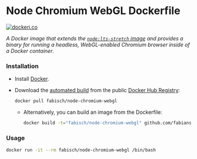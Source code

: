 # Node Chromium WebGL Dockerfile

[![dockeri.co][docker-badge-image]][docker-badge-url]


_A Docker image that extends the [`node:lts-stretch` image](https://github.com/nodejs/docker-node#nodeversion)
and provides a binary for running a headless, WebGL-enabled Chromium browser
inside of a Docker container_.

### Installation

- Install [Docker](https://www.docker.com/).

- Download the [automated build](https://registry.hub.docker.com/u/bsipple/node-chromium-webgl/) from the
public [Docker Hub Registry](https://registry.hub.docker.com/):

  ```sh
  docker pull fabisch/node-chromium-webgl
  ```

  + Alternatively, you can build an image from the Dockerfile:

      ```sh
      docker build -t="fabisch/node-chromium-webgl" github.com/fabianscheidt/node-chromium-webgl
      ```

### Usage

```sh
docker run -it --rm fabisch/node-chromium-webgl /bin/bash
```


[docker-badge-image]: http://dockeri.co/image/fabisch/node-chromium-webgl/
[docker-badge-url]: https://hub.docker.com/r/fabisch/node-chromium-webgl/
